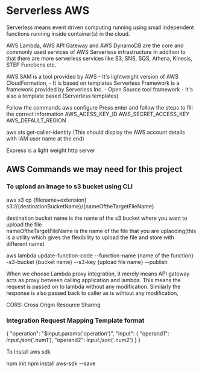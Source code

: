 # Serverless AWS

Serverless means event driven computing running using small independent functions running inside container(s) in the cloud.

AWS Lambda, AWS API Gateway and AWS DynamoDB are the core and commonly used services of AWS Serverless infrastructure
In addition to that there are more serverless services like S3, SNS, SQS, Athena, Kinesis, STEP Functions etc.

AWS SAM is a tool provided by AWS
    - It's lightweight version of AWS CloudFormation,
    - It is based on templates
Serverless Framework is a framework provided by Serverless Inc.
    - Open Source tool framework
    - It's also a template based (Serverless templates)

Follow the commands
aws configure
Press enter and follow the steps to fill the correct information
AWS_ACESS_KEY_ID
AWS_SECRET_ACCESS_KEY
AWS_DEFAULT_REGION

aws sts get-caller-identity (This should display the AWS account details with IAM user name at the end)

Express is a light weight http server

## AWS Commands we may need for this project

### To upload an image to s3 bucket using CLI

aws s3 cp {filename+extension} s3://{destinationBucketName}/{nameOftheTargetFileName}

destination bucket name is the name of the s3 bucket where you want to upload the file  
nameOftheTargetFileName is the name of the file that you are uplaoding(this is a utility which gives the flexibility to upload the file and store with different name)  

aws lambda update-function-code --function-name {name of the function} -s3-bucket {bucket name} --s3-key {upload file name} --publish  

When we choose Lambda proxy integration, it merely means API gateway acts as proxy between calling application and lambda. This means the request is passed on to lambda without any modification. Similarly the response is also passed back to caller as is wihtout any modification,

CORS: Cross Origin Resource Sharing

### Integration Request Mapping Template format

{
  "operation": "$input.params('operation')",
  "input": {
      "operand1": $input.json('$.num1'),
      "operand2": $input.json('$.num2')
  }
}

To Install aws sdk

npm init
npm install aws-sdk --save
